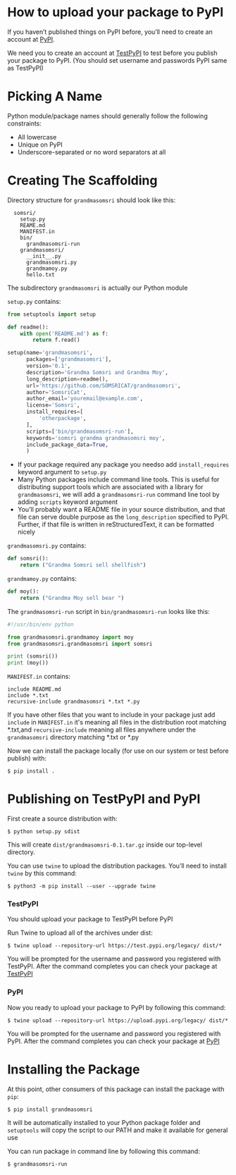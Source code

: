 
# How to upload your package to PyPI 

If you haven’t published things on PyPI before, you’ll need to create an account at [PyPI](https://pypi.org/).

We need you to create an account at [TestPyPI](https://test.pypi.org/) to test before you publish your package to PyPI. (You should set username and passwords PyPI same as TestPyPI)

# Picking A Name
Python module/package names should generally follow the following constraints:

* All lowercase
* Unique on PyPI
* Underscore-separated or no word separators at all 

# Creating The Scaffolding

Directory structure for <code>grandmasomsri</code> should look like this:
```
  somsri/
    setup.py
    REAME.md
    MANIFEST.in
    bin/
      grandmasomsri-run
    grandmasomsri/
      __init__.py
      grandmasomsri.py
      grandmamoy.py
      hello.txt
```
The subdirectory <code>grandmasomsri</code> is actually our Python module

<code>setup.py</code> contains:
```Python
from setuptools import setup

def readme():
    with open('README.md') as f:
        return f.read()

setup(name='grandmasomsri',
      packages=['grandmasomsri'],
      version='0.1',
      description='Grandma Somsri and Grandma Moy',
      long_description=readme(),
      url='https://github.com/SOMSRICAT/grandmasomsri',
      author='SomsriCat',
      author_email='youremail@example.com',
      license='Somsri',
      install_requires=[
          'otherpackage',
      ],
      scripts=['bin/grandmasomsri-run'],
      keywords='somsri grandma grandmasomsri moy',
      include_package_data=True,
      )
```

* If your package required any package you needso add <code>install_requires</code> keyword argument to <code>setup.py</code> 
* Many Python packages include command line tools. This is useful for distributing support tools which are associated with a library 
for <code>grandmasomsri</code>, we will add a <code>grandmasomsri-run</code> command line tool by adding <code>scripts</code> keyword argument 
* You’ll probably want a README file in your source distribution, and that file can serve double purpose as the <code>long_description</code> specified to PyPI. Further, if that file is written in reStructuredText, it can be formatted nicely

<code>grandmasomsri.py</code> contains:
```Python
def somsri():
    return ("Grandma Somsri sell shellfish")
```
<code>grandmamoy.py</code> contains:
```Python
def moy():
    return ("Grandma Moy sell bear ")
```

The <code>grandmasomsri-run</code> script in <code>bin/grandmasomsri-run</code> looks like this:
```Python
#!/usr/bin/env python 

from grandmasomsri.grandmamoy import moy 
from grandmasomsri.grandmasomsri import somsri 

print (somsri())
print (moy())
``` 
<code>MANIFEST.in</code> contains:
```
include README.md
include *.txt
recursive-include grandmasomsri *.txt *.py
```
If you have other files that you want to include in your package just add <code>include</code> in <code>MANIFEST.in</code> it's meaning all files in the distribution root matching *.txt,and <code>recursive-include</code> meaning all files anywhere under the <code>grandmasomsri</code> directory matching *.txt or *.py

Now we can install the package locally (for use on our system or test before publish) with:
```
$ pip install .
```

# Publishing on TestPyPI and PyPI 

First create a source distribution with:
```
$ python setup.py sdist
```
This will create <code>dist/grandmasomsri-0.1.tar.gz</code> inside our top-level directory. 

You can use <code>twine</code> to upload the distribution packages. You’ll need to install <code>twine</code> by this command:
```
$ python3 -m pip install --user --upgrade twine
```

### TestPyPI
You should upload your package to TestPyPI before PyPI

Run Twine to upload all of the archives under dist:
```
$ twine upload --repository-url https://test.pypi.org/legacy/ dist/*
```
You will be prompted for the username and password you registered with TestPyPI. 
After the command completes you can check your package at [TestPyPI](https://test.pypi.org/manage/projects/)

### PyPI
Now you ready to upload your package to PyPI
by following this command:
```
$ twine upload --repository-url https://upload.pypi.org/legacy/ dist/*
```
You will be prompted for the username and password you registered with PyPI. 
After the command completes you can check your package at [PyPI](https://pypi.org/manage/projects/)

# Installing the Package

At this point, other consumers of this package can install the package with <code>pip</code>:
```
$ pip install grandmasomsri
```
It will be automatically installed to your Python package folder
and <code>setuptools</code> will copy the script to our PATH and make it available for general use

You can run package in command line by following this command:
```
$ grandmasomsri-run
```
